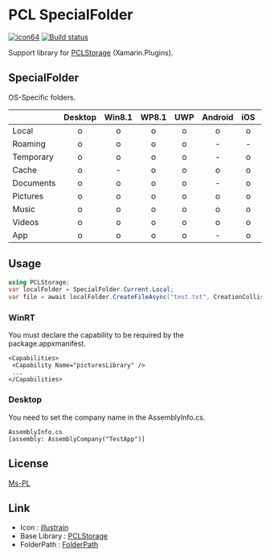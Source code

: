 # PCL SpecialFolder

[![icon64](https://cloud.githubusercontent.com/assets/17246426/14784059/9e02ebde-0b2e-11e6-9b3e-b2597545f605.png)](http://illustrain.com/?p=8895 "illustrain")
[![Build status](https://ci.appveyor.com/api/projects/status/c09he542tgvps8nl?svg=true)](https://ci.appveyor.com/project/picolyl/xamarinplugins-pclspecialfolder)

Support library for [PCLStorage](https://github.com/dsplaisted/PCLStorage "PCLStorage") (Xamarin.Plugins).

## SpecialFolder

OS-Specific folders.

||Desktop|Win8.1|WP8.1|UWP|Android|iOS|Mac|
| --- |:---:|:---:|:---:|:---:|:---:|:---:|:---:|
|Local    |o|o|o|o|o|o|o|
|Roaming  |o|o|o|o|-|-|-|
|Temporary|o|o|o|o|-|o|o|
|Cache    |o|-|o|o|o|o|o|
|Documents|o|o|o|o|-|o|o|
|Pictures |o|o|o|o|o|o|o|
|Music    |o|o|o|o|o|o|o|
|Videos   |o|o|o|o|o|o|o|
|App      |o|o|o|o|-|o|o|

## Usage

```C#
using PCLStorage;
var localFolder = SpecialFolder.Current.Local;
var file = await localFolder.CreateFileAsync("test.txt", CreationCollisionOption.ReplaceExisting);
```

### WinRT

You must declare the capability to be required by the package.appxmanifest.

```
<Capabilities>
 <Capability Name="picturesLibrary" />
 ...
</Capabilities>
```

### Desktop

You need to set the company name in the AssemblyInfo.cs.

```
AssemblyInfo.cs
[assembly: AssemblyCompany("TestApp")]
```

## License

[Ms-PL](https://msdn.microsoft.com/library/gg592960.aspx "Ms-PL")

## Link

- Icon : [illustrain](http://illustrain.com/?p=8895 "illustrain")
- Base Library : [PCLStorage](https://github.com/dsplaisted/PCLStorage "PCLStorage")
- FolderPath : [FolderPath](https://github.com/picolyl/XamarinPlugins.FolderPath "FolderPath")
